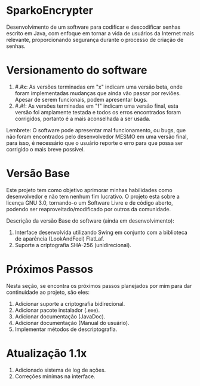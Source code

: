 # SparkoEncrypter
Desenvolvimento de um software para codificar e descodificar senhas escrito em Java, com enfoque em tornar a vida de usuários da Internet mais relevante, proporcionando segurança durante o processo de criação de senhas.

# Versionamento do software
  
  1. #.#x: As versões terminadas em "x" indicam uma versão beta, onde foram implementadas mudanças que ainda vão passar por reviões. Apesar de serem funcionais, podem apresentar bugs.
  2. #.#f: As versões terminadas em "f" indicam uma versão final, esta versão foi amplamente testada e todos os erros encontrados foram corrigidos, portanto é a mais aconselhada a ser usada.
    
  Lembrete: O software pode apresentar mal funcionamento, ou bugs, que não foram encontrados pelo desenvolvedor MESMO em uma versão final, para isso, é necessário que o usuário reporte o erro para que possa ser corrigido o mais breve possível.

# Versão Base
Este projeto tem como objetivo aprimorar minhas habilidades como desenvolvedor e não tem nenhum fim lucrativo. O projeto esta sobre a licença GNU 3.0, tornando-o um Software Livre e de código aberto, podendo ser reaproveitado/modificado por outros da comunidade.

Descrição da versão Base do software (ainda em desenvolvimento):

  1. Interface desenvolvida utilizando Swing em conjunto com a biblioteca de aparência (LookAndFeel) FlatLaf.
  2. Suporte a criptografia SHA-256 (unidirecional).
 
# Próximos Passos
Nesta seção, se encontra os próximos passos planejados por mim para dar continuidade ao projeto, são eles:
 
  1. Adicionar suporte a criptografia bidirecional.
  2. Adicionar pacote instalador (.exe).
  3. Adicionar documentação (JavaDoc).
  4. Adicionar documentação (Manual do usuário).
  5. Implementar métodos de descriptografia.

# Atualização 1.1x
  1. Adicionado sistema de log de ações.
  2. Correções minímas na interface.
 
